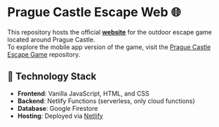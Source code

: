 # Prague Castle Escape Web 🌐

This repository hosts the official [**website**](https://prague-castle-escape.netlify.app/) for the outdoor escape game located around Prague Castle.  
To explore the mobile app version of the game, visit the [Prague Castle Escape Game](https://github.com/tomiskat/Prague-Castle-Escape-Game) repository.

## 🔧 Technology Stack

- **Frontend**: Vanilla JavaScript, HTML, and CSS
- **Backend**: Netlify Functions (serverless, only cloud functions)
- **Database**: Google Firestore
- **Hosting**: Deployed via [Netlify](https://www.netlify.com/)